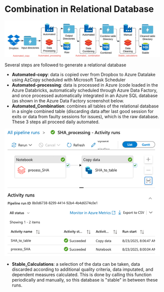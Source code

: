 
# Combination in Relational Database

![Figure 4](Figure%204.jpeg)

Several steps are followed to generate a relational database

- **Automated-copy**: data is copied over from Dropbox to Azure Datalake using AzCopy scheduled with Microsoft Task Scheduler
- **Automated-processing**: data is processed in Azure (code loaded in the Azure Databricks, automatically scheduled through Azure Data Factory, and once processed automatically integrated in an Azure SQL database (as shown in the Azure Data Factory screenshot below.
- **Automated_Combination**: combines all tables of the relational database in a single combined table (discarding data after last good session for exits or data from faulty sessions for issues), which is the raw database. These 3 steps all proceed daily automated.




![Azure_Screenshot](Azure_Screenshot.png)


- **Stable_Calculations**: a selection of the data can be taken, data discarded according to additional quality criteria, data imputated, and dependent measures calculated. This is done by calling this function periodically and manually, so this database is "stable" in between these runs. 
